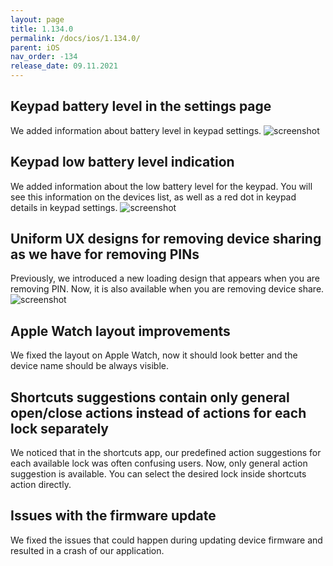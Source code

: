 ```yaml
---
layout: page
title: 1.134.0
permalink: /docs/ios/1.134.0/
parent: iOS
nav_order: -134
release_date: 09.11.2021
---
```


## Keypad battery level in the settings page
We added information about battery level in keypad settings.
![screenshot](/tedee-release-notes/docs/ios/assets/1.134.0-battery-information.png)

## Keypad low battery level indication
We added information about the low battery level for the keypad. You will see this information on the devices list, as well as a red dot in keypad details in keypad settings.
![screenshot](/tedee-release-notes/docs/ios/assets/1.134.0-low-battery.png)

## Uniform UX designs for removing device sharing as we have for removing PINs
Previously, we introduced a new loading design that appears when you are removing PIN. Now, it is also available when you are removing device share.
![screenshot](/tedee-release-notes/docs/ios/assets/1.134.0-delete-share.png)

## Apple Watch layout improvements
We fixed the layout on Apple Watch, now it should look better and the device name should be always visible.

## Shortcuts suggestions contain only general open/close actions instead of actions for each lock separately
We noticed that in the shortcuts app, our predefined action suggestions for each available lock was often confusing users. Now, only general action suggestion is available. You can select the desired lock inside shortcuts action directly.

## Issues with the firmware update
We fixed the issues that could happen during updating device firmware and resulted in a crash of our application.
